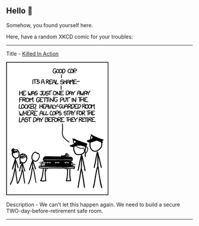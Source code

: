 ## Hello 👀

Somehow, you found yourself here.

Here, have a random XKCD comic for your troubles:

-----------------------------------

Title - [Killed In Action](https://xkcd.com/1113)

![Killed In Action](./random_comic.png)

Description - We can't let this happen again. We need to build a secure TWO-day-before-retirement safe room.

-----------------------------------